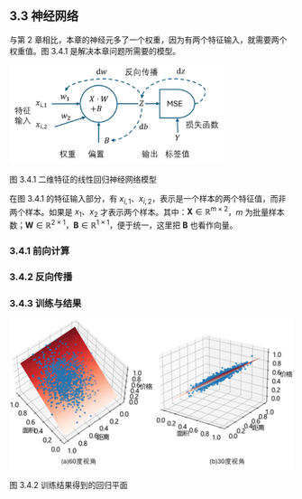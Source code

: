 
## 3.3 神经网络

与第 2 章相比，本章的神经元多了一个权重，因为有两个特征输入，就需要两个权重值。图 3.4.1 是解决本章问题所需要的模型。

<img src="./img/nn3.png" width=380/>

图 3.4.1 二维特征的线性回归神经网络模型

在图 3.4.1 的特征输入部分，有 $x_{i,1}、x_{i,2}$，表示是一个样本的两个特征值，而非两个样本。如果是 $x_1、x_2$ 才表示两个样本。其中：$\mathbf X \in \mathbb{R}^{m \times 2}$，$m$ 为批量样本数；$\mathbf W \in \mathbb{R}^{2 \times 1}，\mathbf B \in \mathbb{R}^{1 \times 1}$，便于统一，这里把 $\mathbf B$ 也看作向量。

### 3.4.1 前向计算

### 3.4.2 反向传播

### 3.4.3 训练与结果

<img src="./img/result3.png" width=640/>

图 3.4.2 训练结果得到的回归平面
